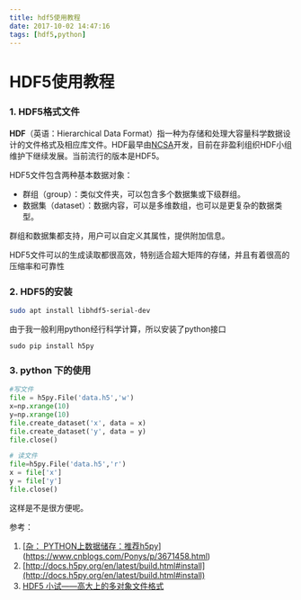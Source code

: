 ```yaml
---
title: hdf5使用教程
date: 2017-10-02 14:47:16
tags: [hdf5,python]
---
```


# HDF5使用教程

### 1. HDF5格式文件

**HDF**（英语：Hierarchical Data Format）指一种为存储和处理大容量科学数据设计的文件格式及相应库文件。HDF最早由[NCSA](https://zh.wikipedia.org/wiki/NCSA)开发，目前在非盈利组织HDF小组维护下继续发展。当前流行的版本是HDF5。

HDF5文件包含两种基本数据对象：

- 群组（group）：类似文件夹，可以包含多个数据集或下级群组。
- 数据集（dataset）：数据内容，可以是多维数组，也可以是更复杂的数据类型。

群组和数据集都支持，用户可以自定义其属性，提供附加信息。

HDF5文件可以的生成读取都很高效，特别适合超大矩阵的存储，并且有着很高的压缩率和可靠性

### 2. HDF5的安装

```bash
sudo apt install libhdf5-serial-dev 
```

由于我一般利用python经行科学计算，所以安装了python接口

```shell
sudo pip install h5py
```



### 3. python 下的使用

```python
#写文件
file = h5py.File('data.h5','w') 
x=np.xrange(10)
y=np.xrange(10)
file.create_dataset('x', data = x)
file.create_dataset('y', data = y)
file.close()

# 读文件
file=h5py.File('data.h5','r')
x = file['x']
y = file['y']
file.close()

```

这样是不是很方便呢。





参考：

1. [[杂： PYTHON上数据储存：推荐h5py](http://www.cnblogs.com/Ponys/p/3671458.html)](https://www.cnblogs.com/Ponys/p/3671458.html)
2. [http://docs.h5py.org/en/latest/build.html#install](http://docs.h5py.org/en/latest/build.html#install)
3. [HDF5 小试——高大上的多对象文件格式](https://www.phodal.com/blog/try-hdf5-in-mac-os-with-shell/)


